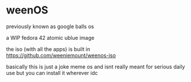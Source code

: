 # weenOS
previously known as google balls os

a WIP fedora 42 atomic ublue image

the iso (with all the apps) is built in https://github.com/weeniemount/weenos-iso

basically this is just a joke meme os and isnt really meant for serious daily use but you can install it wherever idc
